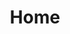 ---
layout: landing
title: Home
lead: Coming Soon ...
permalink: /
logo: true
style: _landing
scripts: service
---